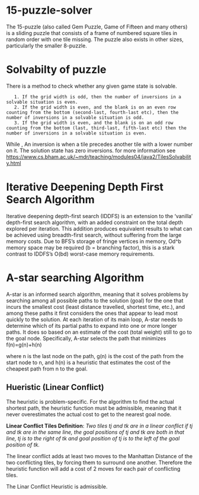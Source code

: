 # 15-puzzle-solver
The 15-puzzle (also called Gem Puzzle, Game of Fifteen and many others) is a sliding puzzle that consists of a frame of numbered square tiles in random order with one tile missing. The puzzle also exists in other sizes, particularly the smaller 8-puzzle. 
 
 # Solvabilty of puzzle
  There is a method to check whether any given game state is solvable.
  
       1. If the grid width is odd, then the number of inversions in a solvable situation is even.
       2. If the grid width is even, and the blank is on an even row counting from the bottom (second-last, fourth-last etc), then the   number of inversions in a solvable situation is odd.
       3. If the grid width is even, and the blank is on an odd row counting from the bottom (last, third-last, fifth-last etc) then the number of inversions in a solvable situation is even.

While , An inversion is when a tile precedes another tile with a lower number on it. The solution state has zero inversions.
for more information see https://www.cs.bham.ac.uk/~mdr/teaching/modules04/java2/TilesSolvability.html

# Iterative Deepening Depth First Search Algorithm
Iterative deepening depth-first search (IDDFS) is an extension to the ‘vanilla’ depth-first search algorithm, with an added constraint on the total depth explored per iteration. This addition produces equivalent results to what can be achieved using breadth-first search, without suffering from the large memory costs. Due to BFS’s storage of fringe vertices in memory, Od^b memory space may be required (b = branching factor), this is a stark contrast to IDDFS’s O(bd) worst-case memory requirements.

# A-star searching Algorithm
A-star is an informed search algorithm, meaning that it solves problems by searching among all possible paths to the solution (goal) for the one that incurs the smallest cost (least distance travelled, shortest time, etc.), and among these paths it first considers the ones that appear to lead most quickly to the solution.
At each iteration of its main loop, A-star needs to determine which of its partial paths to expand into one or more longer paths. It does so based on an estimate of the cost (total weight) still to go to the goal node. Specifically, A-star selects the path that minimizes
    f(n)=g(n)+h(n)

where n is the last node on the path, g(n) is the cost of the path from the start node to n, and h(n) is a heuristic that estimates the cost of the cheapest path from n to the goal.

   ## Hueristic (Linear Conflict) ##
   The heuristic is problem-specific. For the algorithm to find the actual shortest path, the heuristic function must be admissible, meaning that it never overestimates the actual cost to get to the nearest goal node.
   
   **Linear Conflict Tiles Definition**: *Two tiles tj and tk are in a linear conflict if tj and tk are in the same line, the goal positions of tj and tk are both in that line, tj is to the right of tk and goal position of tj is to the left of the goal position of tk.*

The linear conflict adds at least two moves to the Manhattan Distance of the two conflicting tiles, by forcing them to surround one another. Therefore the heuristic function will add a cost of 2 moves for each pair of conflicting tiles.

The Linar Conflict Heuristic is admissible.
    
